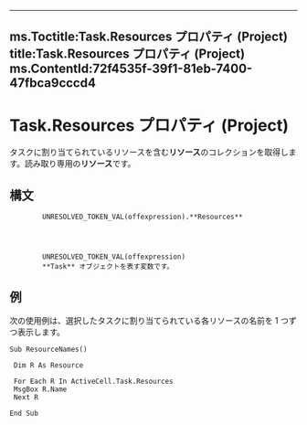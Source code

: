 

---
ms.Toctitle:Task.Resources プロパティ (Project)
title:Task.Resources プロパティ (Project)
ms.ContentId:72f4535f-39f1-81eb-7400-47fbca9cccd4
---
# Task.Resources プロパティ (Project)




タスクに割り当てられているリソースを含む**リソース**のコレクションを取得します。読み取り専用の**リソース**です。

## 構文

            UNRESOLVED_TOKEN_VAL(offexpression).**Resources**




            UNRESOLVED_TOKEN_VAL(offexpression)
            **Task** オブジェクトを表す変数です。



## 例
次の使用例は、選択したタスクに割り当てられている各リソースの名前を 1 つずつ表示します。

```vba
Sub ResourceNames() 
 
 Dim R As Resource 
 
 For Each R In ActiveCell.Task.Resources 
 MsgBox R.Name 
 Next R 
 
End Sub
```





